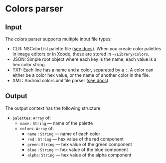 # Colors parser

## Input

The colors parser supports multiple input file types:

 - CLR: NSColor​List palette file ([see docs](https://developer.apple.com/reference/appkit/nscolorlist)). When you create color palettes in image editors or in Xcode, these are stored in `~/Library/Colors`.
 - JSON: Simple root object where each key is the name, each value is a hex color string.
 - TXT: Each line has a name and a color, separated by a `:`. A color can either be a color hex value, or the name of another color in the file.
 - XML: Android colors.xml file parser ([see docs](https://developer.android.com/guide/topics/resources/more-resources.html#Color)).

## Output

The output context has the following structure:

 - `palettes`: `Array` of:
   - `name`  : `String` — name of the palette
   - `colors`: `Array` of:
     - `name` : `String` — name of each color
     - `red`  : `String` — hex value of the red component
     - `green`: `String` — hex value of the green component
     - `blue` : `String` — hex value of the blue component
     - `alpha`: `String` — hex value of the alpha component
